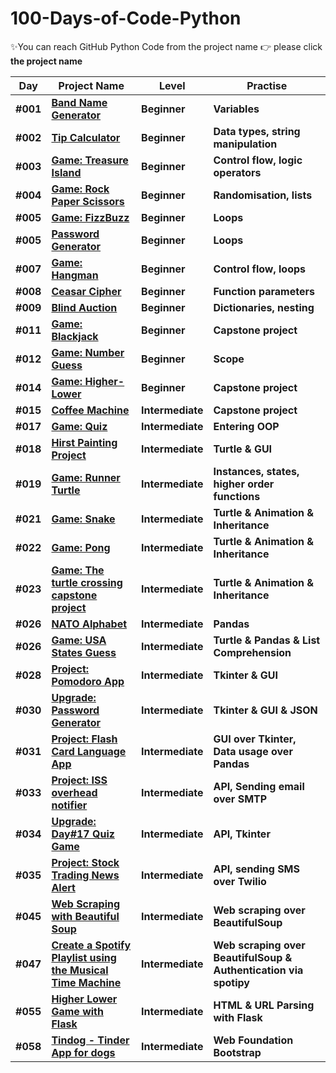 # 100-Days-of-Code-Python

✨You can reach GitHub Python Code from the project name 👉 please click **the project name**



| Day | Project Name  | Level | Practise |
|---| ----- | ---------- | ---------- |
|**#001**| **[Band Name Generator](https://github.com/fly-pixie/100-Days-of-Code-Python/tree/main/Day%2301%20)** | **Beginner** | **Variables** |
|**#002**| **[Tip Calculator](https://github.com/fly-pixie/100-Days-of-Code-Python/tree/main/Day%2302%20)** | **Beginner** | **Data types, string manipulation** |
|**#003**| **[Game: Treasure Island](https://github.com/fly-pixie/100-Days-of-Code-Python/tree/main/Day%2303)** | **Beginner** | **Control flow, logic operators** |
|**#004**| **[Game: Rock Paper Scissors](https://github.com/fly-pixie/100-Days-of-Code-Python/tree/main/Day%2304%20)** | **Beginner** | **Randomisation, lists** |
|**#005**| **[Game: FizzBuzz](https://github.com/fly-pixie/100-Days-of-Code-Python/blob/main/Day%20%2305%20/fizz_buzz.py)** | **Beginner** | **Loops** |
|**#005**| **[Password Generator](https://github.com/fly-pixie/100-Days-of-Code-Python/tree/main/Day%2305%20)** | **Beginner** | **Loops** |
|**#007**| **[Game: Hangman](https://github.com/fly-pixie/100-Days-of-Code-Python/tree/main/Day%2307)** | **Beginner** | **Control flow, loops** |
|**#008**| **[Ceasar Cipher](https://github.com/fly-pixie/100-Days-of-Code-Python/tree/main/Day%2308)** | **Beginner** | **Function parameters** |
|**#009**| **[Blind Auction](https://github.com/fly-pixie/100-Days-of-Code-Python/tree/main/Day%2309)** | **Beginner** | **Dictionaries, nesting** |
|**#011**| **[Game: Blackjack](https://github.com/fly-pixie/100-Days-of-Code-Python/tree/main/Day%2311)** | **Beginner** | **Capstone project** |
|**#012**| **[Game: Number Guess](https://github.com/fly-pixie/100-Days-of-Code-Python/tree/main/Day%2312)** | **Beginner** | **Scope** |
|**#014**| **[Game: Higher-Lower ](https://github.com/fly-pixie/100-Days-of-Code-Python/tree/main/Day%2314)** | **Beginner** | **Capstone project** |
|**#015**| **[Coffee Machine ](https://github.com/fly-pixie/100-Days-of-Code-Python/tree/main/Day%2315)** | **Intermediate** | **Capstone project** |
|**#017**| **[Game: Quiz ](https://github.com/fly-pixie/100-Days-of-Code-Python/tree/main/Day%2317)** | **Intermediate** | **Entering OOP** |
|**#018**| **[Hirst Painting Project ](https://github.com/fly-pixie/100-Days-of-Code-Python/tree/main/Day%2318)** | **Intermediate** | **Turtle & GUI** |
|**#019**| **[Game: Runner Turtle ](https://github.com/fly-pixie/100-Days-of-Code-Python/tree/main/Day%2319)** | **Intermediate** | **Instances, states, higher order functions** |
|**#021**| **[Game: Snake](https://github.com/fly-pixie/100-Days-of-Code-Python/tree/main/Day%2321)** | **Intermediate** | **Turtle & Animation & Inheritance** |
|**#022**| **[Game: Pong](https://github.com/fly-pixie/100-Days-of-Code-Python/tree/main/Day%2322)** | **Intermediate** | **Turtle & Animation & Inheritance** |
|**#023**| **[Game: The turtle crossing capstone project](https://github.com/fly-pixie/100-Days-of-Code-Python/tree/main/Day%2323)** |**Intermediate** | **Turtle & Animation & Inheritance** |
|**#026**| **[NATO Alphabet](https://github.com/fly-pixie/100-Days-of-Code-Python/tree/main/Day%2326/Nato_alphabet_creator)** |**Intermediate** | **Pandas** |
|**#026**| **[Game: USA States Guess](https://github.com/fly-pixie/100-Days-of-Code-Python/tree/main/Day%2326/US%20States%20Game)** |**Intermediate** | **Turtle & Pandas & List Comprehension** |
|**#028**| **[Project: Pomodoro App](https://github.com/fly-pixie/100-Days-of-Code-Python/tree/main/Day%2328)** | **Intermediate** | **Tkinter & GUI** |
|**#030**| **[Upgrade: Password Generator](https://github.com/fly-pixie/100-Days-of-Code-Python/blob/main/Day%2330/password_gen_upgrade.py)** | **Intermediate** | **Tkinter & GUI & JSON** |
|**#031**| **[Project: Flash Card Language App ](https://github.com/fly-pixie/100-Days-of-Code-Python/tree/main/Day%2331)** | **Intermediate** | **GUI over Tkinter, Data usage over Pandas** |
|**#033**| **[Project: ISS overhead notifier](https://github.com/fly-pixie/100-Days-of-Code-Python/tree/main/Day%2333)** | **Intermediate** | **API, Sending email over SMTP** |
|**#034**| **[Upgrade: Day#17 Quiz Game ](https://github.com/fly-pixie/100-Days-of-Code-Python/tree/main/Day%2334)** | **Intermediate** | **API, Tkinter** |
|**#035**| **[Project: Stock Trading News Alert](https://github.com/fly-pixie/100-Days-of-Code-Python/tree/main/Day%2335)** | **Intermediate** | **API, sending SMS over Twilio** |
|**#045**| **[Web Scraping with Beautiful Soup](https://github.com/fly-pixie/100-Days-of-Code-Python/tree/main/Day%2345)** | **Intermediate** | **Web scraping over BeautifulSoup** |
|**#047**| **[Create a Spotify Playlist using the Musical Time Machine](https://github.com/fly-pixie/100-Days-of-Code-Python/tree/main/Day%2347)** | **Intermediate** | **Web scraping over BeautifulSoup & Authentication via spotipy** |
|**#055**| **[Higher Lower Game with Flask](https://github.com/fly-pixie/100-Days-of-Code-Python/tree/main/Day%2355)** | **Intermediate** | **HTML & URL Parsing with Flask** |
|**#058**| **[Tindog - Tinder App for dogs ](https://github.com/fly-pixie/100-Days-of-Code-Python/tree/main/Day%2358)** | **Intermediate** | **Web Foundation Bootstrap** |